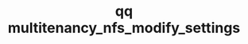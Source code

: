 ---
category: multitenancy
command: multitenancy_nfs_modify_settings
keywords: qq, qq_cli, multitenancy_nfs_modify_settings
optional_options:
- alternate: []
  help: ID of tenant to modify settings for
  name: --tenant-id
  required: true
- alternate: []
  help: Enables mounting with the NFSv4.1 protocol
  name: --enable-v4
  required: false
- alternate: []
  help: Disables mounting with the NFSv4.1 protocol
  name: --disable-v4
  required: false
- alternate: []
  help: Enables mounting with KRB5 security
  name: --enable-krb5
  required: false
- alternate: []
  help: Disables mounting with KRB5 security
  name: --disable-krb5
  required: false
- alternate: []
  help: Enables mounting with KRB5p security
  name: --enable-krb5p
  required: false
- alternate: []
  help: Disables mounting with KRB5p security
  name: --disable-krb5p
  required: false
- alternate: []
  help: Enables mounting with KRB5i security
  name: --enable-krb5i
  required: false
- alternate: []
  help: Disables mounting with KRB5i security
  name: --disable-krb5i
  required: false
- alternate: []
  help: Enables mounting with AUTH_SYS security
  name: --enable-auth-sys
  required: false
- alternate: []
  help: Disables mounting with AUTH_SYS security
  name: --disable-auth-sys
  required: false
permalink: /qq-cli-command-guide/multitenancy/multitenancy_nfs_modify_settings.html
positional_options: []
sidebar: qq_cli_command_reference_sidebar
summary: This section explains how to use the <code>qq multitenancy_nfs_modify_settings</code>
  command.
synopsis: Modify NFS settings for a tenant
title: qq multitenancy_nfs_modify_settings
usage: "qq multitenancy_nfs_modify_settings [-h] --tenant-id TENANT_ID [--enable-v4\
  \ | --disable-v4] [--enable-krb5 | --disable-krb5]\n    [--enable-krb5p | --disable-krb5p]\
  \ [--enable-krb5i | --disable-krb5i]\n    [--enable-auth-sys | --disable-auth-sys]"
zendesk_source: qq CLI Command Guide

---
